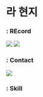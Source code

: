 # 라 현지


### : REcord 
<a href="https://velog.io/@rachaz"><img src="https://img.shields.io/badge/velog-20C997?style=flat&logo=velog&logoColor=white"/></a>
<a href="http://www.instagram.com/wasitright/?next=%2F"><img src="https://img.shields.io/badge/instagram-E4405F?style=flat-square&logo=instagram&logoColor=white"/></a>

### : Contact
<a href="(https://mail.naver.com/v2/folders/0/all"><img src="https://img.shields.io/badge/naver-03C75A?style=flat-square&logo=naver&logoColor=white"/></a>

### : Skill
